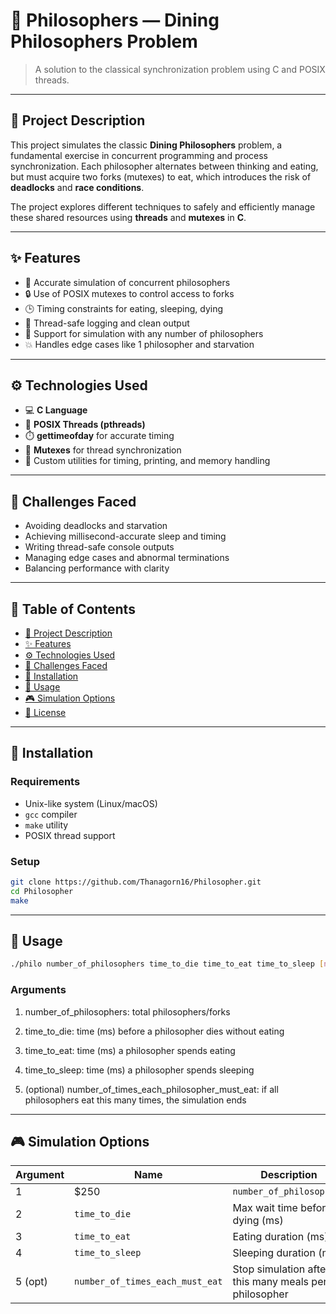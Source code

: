 # 🍝 Philosophers — Dining Philosophers Problem

> A solution to the classical synchronization problem using C and POSIX threads.

---

## 📌 Project Description

This project simulates the classic **Dining Philosophers** problem, a fundamental exercise in concurrent programming and process synchronization. Each philosopher alternates between thinking and eating, but must acquire two forks (mutexes) to eat, which introduces the risk of **deadlocks** and **race conditions**.

The project explores different techniques to safely and efficiently manage these shared resources using **threads** and **mutexes** in **C**.

---

## ✨ Features

- 🧠 Accurate simulation of concurrent philosophers  
- 🔒 Use of POSIX mutexes to control access to forks  
- 🕒 Timing constraints for eating, sleeping, dying  
- 🏃 Thread-safe logging and clean output  
- 🔁 Support for simulation with any number of philosophers  
- 💥 Handles edge cases like 1 philosopher and starvation

---

## ⚙️ Technologies Used

- 💻 **C Language**  
- 🧵 **POSIX Threads (pthreads)**  
- ⏱️ **gettimeofday** for accurate timing  
- 🔐 **Mutexes** for thread synchronization  
- 📝 Custom utilities for timing, printing, and memory handling

---

## 🚧 Challenges Faced

- Avoiding deadlocks and starvation  
- Achieving millisecond-accurate sleep and timing  
- Writing thread-safe console outputs  
- Managing edge cases and abnormal terminations  
- Balancing performance with clarity

---

## 📁 Table of Contents

- [📌 Project Description](#-project-description)  
- [✨ Features](#-features)  
- [⚙️ Technologies Used](#-technologies-used)  
- [🚧 Challenges Faced](#-challenges-faced)  
- [🔧 Installation](#-installation)  
- [🚀 Usage](#-usage)  
- [🎮 Simulation Options](#-simulation-options)  
- [📄 License](#-license)

---

## 🔧 Installation

### Requirements

- Unix-like system (Linux/macOS)  
- `gcc` compiler  
- `make` utility  
- POSIX thread support

### Setup

```bash
git clone https://github.com/Thanagorn16/Philosopher.git
cd Philosopher
make
```

---

## 🚀 Usage
```bash
./philo number_of_philosophers time_to_die time_to_eat time_to_sleep [number_of_times_each_philosopher_must_eat]
```
### Arguments
1. number_of_philosophers: total philosophers/forks

2. time_to_die: time (ms) before a philosopher dies without eating

3. time_to_eat: time (ms) a philosopher spends eating

4. time_to_sleep: time (ms) a philosopher spends sleeping

5. (optional) number_of_times_each_philosopher_must_eat: if all philosophers eat this many times, the simulation ends

---

## 🎮 Simulation Options

| Argument    | Name | Description |
| -------- | ------- | ----------- |
| 1  | $250    | `number_of_philosophers` | Total philosophers (and forks)|            
| 2 | `time_to_die` | Max wait time before dying (ms) |
| 3 | `time_to_eat`| Eating duration (ms) |
| 4  | `time_to_sleep` | Sleeping duration (ms) |
| 5 (opt) | `number_of_times_each_must_eat` | Stop simulation after this many meals per philosopher |

